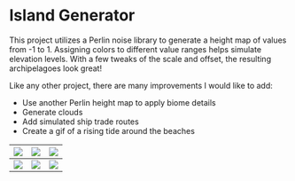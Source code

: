 # Island Generator

This project utilizes a Perlin noise library to generate a height map of values from -1 to 1. Assigning colors to different value ranges helps simulate elevation levels. With a few tweaks of the scale and offset, the resulting archipelagoes look great!

Like any other project, there are many improvements I would like to add:

  * Use another Perlin height map to apply biome details
  * Generate clouds
  * Add simulated ship trade routes
  * Create a gif of a rising tide around the beaches
  
| ![](https://github.com/erdavids/Island-Generator/blob/master/Examples/Island-1908-w-1500-h-1500.png)  |  ![](https://github.com/erdavids/Island-Generator/blob/master/Examples/Island-20256-w-1500-h-1500.png) | ![](https://github.com/erdavids/Island-Generator/blob/master/Examples/Island-38458-w-1500-h-1500.png)  |
|:-:|:-:|:-:|
| ![](https://github.com/erdavids/Island-Generator/blob/master/Examples/Island-55893-w-1500-h-1500.png)  | ![](https://github.com/erdavids/Island-Generator/blob/master/Examples/Island-84-w-1500-h-1500.png)  | ![](https://github.com/erdavids/Island-Generator/blob/master/Examples/Island-9525-w-1500-h-1500.png)  |

